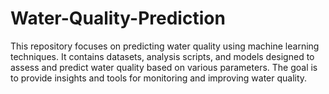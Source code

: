 # Water-Quality-Prediction
This repository focuses on predicting water quality using machine learning techniques. It contains datasets, analysis scripts, and models designed to assess and predict water quality based on various parameters. The goal is to provide insights and tools for monitoring and improving water quality.
